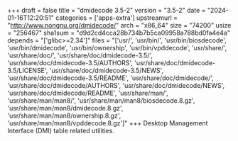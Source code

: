 +++
draft = false
title = "dmidecode 3.5-2"
version = "3.5-2"
date = "2024-01-16T12:20:51"
categories = ['apps-extra']
upstreamurl = "http://www.nongnu.org/dmidecode/"
arch = "x86_64"
size = "74200"
usize = "256467"
sha1sum = "d9d2cd4cca28b734b7b5ca09958a788bd0fa4e4a"
depends = "['glibc>=2.34']"
files = "['usr/', 'usr/bin/', 'usr/bin/biosdecode', 'usr/bin/dmidecode', 'usr/bin/ownership', 'usr/bin/vpddecode', 'usr/share/', 'usr/share/doc/', 'usr/share/doc/dmidecode-3.5/', 'usr/share/doc/dmidecode-3.5/AUTHORS', 'usr/share/doc/dmidecode-3.5/LICENSE', 'usr/share/doc/dmidecode-3.5/NEWS', 'usr/share/doc/dmidecode-3.5/README', 'usr/share/doc/dmidecode/', 'usr/share/doc/dmidecode/AUTHORS', 'usr/share/doc/dmidecode/NEWS', 'usr/share/doc/dmidecode/README', 'usr/share/man/', 'usr/share/man/man8/', 'usr/share/man/man8/biosdecode.8.gz', 'usr/share/man/man8/dmidecode.8.gz', 'usr/share/man/man8/ownership.8.gz', 'usr/share/man/man8/vpddecode.8.gz']"
+++
Desktop Management Interface (DMI) table related utilities.